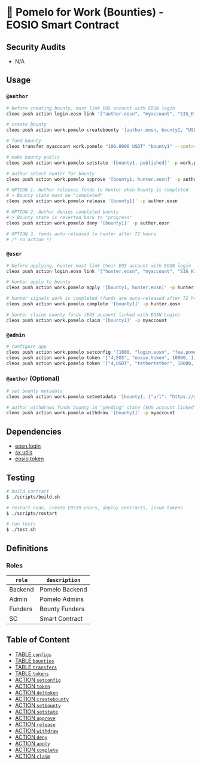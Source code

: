 # 🍈 Pomelo for Work (Bounties) - EOSIO Smart Contract

## Security Audits

- N/A

## Usage

### `@author`

```bash
# before creating bounty, must link EOS account with EOSN login
cleos push action login.eosn link '["author.eosn", "myaccount", "SIG_K1_KjnbJ2m22HtuRW7u7ZLdoCx76aNMiADHJpATGh32uYeJLdSjhdpHA7tmd4pj1Ni3mSr5DPRHHaydpaggrb5RcBg2HDDn7G"]' -p myaccount

# create bounty
cleos push action work.pomelo createbounty '[author.eosn, bounty1, "USDT"]' -p author.eosn

# fund bounty
cleos transfer myaccount work.pomelo "100.0000 USDT" "bounty1" --contract tethertether

# make bounty public
cleos push action work.pomelo setstate '[bounty1, published]' -p work.pomelo

# author select hunter for bounty
cleos push action work.pomelo approve '[bounty1, hunter.eosn]' -p author.eosn

# OPTION 1. Author releases funds to hunter when bounty is completed
# > Bounty state must be "completed"
cleos push action work.pomelo release '[bounty1]' -p author.eosn

# OPTION 2. Author denies completed bounty
# > Bounty state is reverted back to "progress"
cleos push action work.pomelo deny '[bounty1]' -p author.eosn

# OPTION 3. funds auto-released to hunter after 72 hours
# /* no action */
```

### `@user`

```bash
# before applying, hunter must link their EOS account with EOSN login
cleos push action login.eosn link '["hunter.eosn", "myaccount", "SIG_K1_KjnbJ2m22HtuRW7u7ZLdoCx76aNMiADHJpATGh32uYeJLdSjhdpHA7tmd4pj1Ni3mSr5DPRHHaydpaggrb5RcBg2HDDn7G"]' -p myaccount

# hunter apply to bounty
cleos push action work.pomelo apply '[bounty1, hunter.eosn]' -p hunter.eosn

# hunter signals work is completed (funds are auto-released after 72 hours if no explicit approval from author)
cleos push action work.pomelo complete '[bounty1]' -p hunter.eosn

# hunter claims bounty funds (EOS account linked with EOSN Login)
cleos push action work.pomelo claim '[bounty1]' -p myaccount
```

### `@admin`

```bash
# configure app
cleos push action work.pomelo setconfig '[1000, "login.eosn", "fee.pomelo"]' -p work.pomelo
cleos push action work.pomelo token '["4,EOS", "eosio.token", 10000, 1]' -p work.pomelo
cleos push action work.pomelo token '["4,USDT", "tethertether", 10000, 0]' -p work.pomelo
```

### `@author` (Optional)

```bash
# set bounty metadata
cleos push action work.pomelo setmetadata '[bounty1, {"url": "https://github.com/pomelo-io/pomelo-bounties-contract/issues/1"}]' -p author.eosn

# author withdraws funds bounty in "pending" state (EOS account linked with EOSN Login)
cleos push action work.pomelo withdraw '[bounty1]' -p myaccount
```

## Dependencies

- [eosn.login](https://github.com/pomelo-io/eosn.login)
- [sx.utils](https://github.com/stableex/sx.utils)
- [eosio.token](https://github.com/EOSIO/eosio.contracts)

## Testing

```bash
# build contract
$ ./scripts/build.sh

# restart node, create EOSIO users, deploy contracts, issue tokens
$ ./scripts/restart

# run tests
$ ./test.sh
```

## Definitions

### Roles

| `role`        | `description`                 |
|---------------|-------------------------------|
| Backend       | Pomelo Backend                |
| Admin         | Pomelo Admins                 |
| Funders       | Bounty Funders                |
| SC            | Smart Contract                |

## Table of Content

- [TABLE `configs`](#table-configs)
- [TABLE `bounties`](#tables-bounties)
- [TABLE `transfers`](#table-transfers)
- [TABLE `tokens`](#table-tokens)
- [ACTION `setconfig`](#action-setconfig)
- [ACTION `token`](#action-token)
- [ACTION `deltoken`](#action-deltoken)
- [ACTION `createbounty`](#action-createbounty)
- [ACTION `setbounty`](#action-setbounty)
- [ACTION `setstate`](#action-setstate)
- [ACTION `approve`](#action-approve)
- [ACTION `release`](#action-release)
- [ACTION `withdraw`](#action-withdraw)
- [ACTION `deny`](#action-deny)
- [ACTION `apply`](#action-apply)
- [ACTION `complete`](#action-complete)
- [ACTION `claim`](#action-claim)

